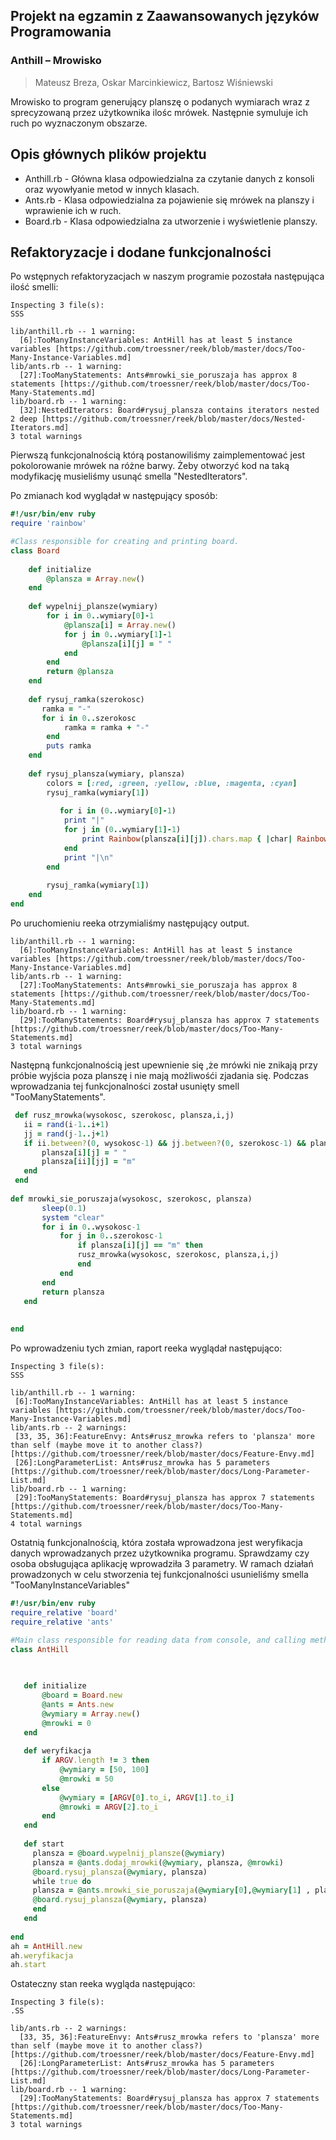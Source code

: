 
## Projekt na egzamin z Zaawansowanych języków Programowania
### Anthill – Mrowisko
> Mateusz Breza, Oskar Marcinkiewicz, Bartosz Wiśniewski

Mrowisko to program generujący planszę o podanych wymiarach wraz z sprecyzowaną przez użytkownika ilośc mrówek. Następnie symuluje ich ruch po wyznaczonym obszarze.


## Opis głównych plików projektu

- Anthill.rb - Główna klasa odpowiedzialna za czytanie danych z konsoli oraz wyowłyanie metod w innych klasach.
- Ants.rb - Klasa odpowiedzialna za pojawienie się mrówek na planszy i wprawienie ich w ruch.
- Board.rb - Klasa odpowiedzialna za utworzenie i wyświetlenie  planszy.

## Refaktoryzacje i dodane funkcjonalności

Po wstępnych refaktoryzacjach w naszym programie pozostała następująca ilość smelli:
```
Inspecting 3 file(s):
SSS

lib/anthill.rb -- 1 warning:
  [6]:TooManyInstanceVariables: AntHill has at least 5 instance variables [https://github.com/troessner/reek/blob/master/docs/Too-Many-Instance-Variables.md]
lib/ants.rb -- 1 warning:
  [27]:TooManyStatements: Ants#mrowki_sie_poruszaja has approx 8 statements [https://github.com/troessner/reek/blob/master/docs/Too-Many-Statements.md]
lib/board.rb -- 1 warning:
  [32]:NestedIterators: Board#rysuj_plansza contains iterators nested 2 deep [https://github.com/troessner/reek/blob/master/docs/Nested-Iterators.md]
3 total warnings
```
Pierwszą funkcjonalnością którą postanowiliśmy zaimplementować jest pokolorowanie mrówek na różne barwy. Żeby otworzyć kod na taką modyfikację musieliśmy usunąć smella "NestedIterators".

Po zmianach kod wyglądał w następujący sposób:
```ruby
#!/usr/bin/env ruby
require 'rainbow'

#Class responsible for creating and printing board.
class Board
   
    def initialize
        @plansza = Array.new()
    end
   
    def wypelnij_plansze(wymiary) 
        for i in 0..wymiary[0]-1
            @plansza[i] = Array.new()
            for j in 0..wymiary[1]-1
                @plansza[i][j] = " "
            end
        end
        return @plansza
    end
   
    def rysuj_ramka(szerokosc)
       ramka = "-" 
       for i in 0..szerokosc
            ramka = ramka + "-"
        end
        puts ramka
    end
   
    def rysuj_plansza(wymiary, plansza)      
        colors = [:red, :green, :yellow, :blue, :magenta, :cyan]
        rysuj_ramka(wymiary[1])
       
           for i in (0..wymiary[0]-1)
            print "|"
            for j in (0..wymiary[1]-1)
                print Rainbow(plansza[i][j]).chars.map { |char| Rainbow(char).color(colors.sample) }.join
            end
            print "|\n"
        end
       
        rysuj_ramka(wymiary[1])
    end
end
```
Po uruchomieniu reeka otrzymialiśmy następujący output.
```
lib/anthill.rb -- 1 warning:
  [6]:TooManyInstanceVariables: AntHill has at least 5 instance variables [https://github.com/troessner/reek/blob/master/docs/Too-Many-Instance-Variables.md]
lib/ants.rb -- 1 warning:
  [27]:TooManyStatements: Ants#mrowki_sie_poruszaja has approx 8 statements [https://github.com/troessner/reek/blob/master/docs/Too-Many-Statements.md]
lib/board.rb -- 1 warning:
  [29]:TooManyStatements: Board#rysuj_plansza has approx 7 statements [https://github.com/troessner/reek/blob/master/docs/Too-Many-Statements.md]
3 total warnings
```
Następną funkcjonalnością jest upewnienie się ,że mrówki nie znikają przy próbie wyjścia poza planszę i nie mają możliwośći zjadania się. Podczas wprowadzania tej funkcjonalności został usunięty smell "TooManyStatements".

 ```ruby
  def rusz_mrowka(wysokosc, szerokosc, plansza,i,j)
	ii = rand(i-1..i+1)
	jj = rand(j-1..j+1)                       
	if ii.between?(0, wysokosc-1) && jj.between?(0, szerokosc-1) && plansza[ii][jj] != "m"              
		plansza[i][j] = " "
		plansza[ii][jj] = "m"                        
	end   
  end
	  
 def mrowki_sie_poruszaja(wysokosc, szerokosc, plansza)
        sleep(0.1)
        system "clear"
        for i in 0..wysokosc-1
            for j in 0..szerokosc-1
                if plansza[i][j] == "m" then
                rusz_mrowka(wysokosc, szerokosc, plansza,i,j)
                end
            end
        end            
        return plansza
    end
                
   
end
 ```
 Po wprowadzeniu tych zmian, raport reeka wyglądał następująco:
 ```
 Inspecting 3 file(s):
SSS

lib/anthill.rb -- 1 warning:
  [6]:TooManyInstanceVariables: AntHill has at least 5 instance variables [https://github.com/troessner/reek/blob/master/docs/Too-Many-Instance-Variables.md]
lib/ants.rb -- 2 warnings:
  [33, 35, 36]:FeatureEnvy: Ants#rusz_mrowka refers to 'plansza' more than self (maybe move it to another class?) [https://github.com/troessner/reek/blob/master/docs/Feature-Envy.md]
  [26]:LongParameterList: Ants#rusz_mrowka has 5 parameters [https://github.com/troessner/reek/blob/master/docs/Long-Parameter-List.md]
lib/board.rb -- 1 warning:
  [29]:TooManyStatements: Board#rysuj_plansza has approx 7 statements [https://github.com/troessner/reek/blob/master/docs/Too-Many-Statements.md]
4 total warnings
```
 Ostatnią funkcjonalnością, która została wprowadzona jest weryfikacja danych wprowadzanych przez użytkownika programu. Sprawdzamy czy osoba obsługująca aplikację wprowadziła 3 parametry. W ramach działań prowadzonych w celu stworzenia tej funkcjonalności usunieliśmy smella "TooManyInstanceVariables"
 ```ruby
 #!/usr/bin/env ruby
require_relative 'board'
require_relative 'ants'

#Main class responsible for reading data from console, and calling methods contained in another classes.
class AntHill

    
    
	def initialize 
        @board = Board.new
        @ants = Ants.new
        @wymiary = Array.new()
        @mrowki = 0
	end	
    
    def weryfikacja    
        if ARGV.length != 3 then
            @wymiary = [50, 100]
            @mrowki = 50
        else
            @wymiary = [ARGV[0].to_i, ARGV[1].to_i]
            @mrowki = ARGV[2].to_i
        end  
    end
    
    def start
      plansza = @board.wypelnij_plansze(@wymiary)
      plansza = @ants.dodaj_mrowki(@wymiary, plansza, @mrowki)
      @board.rysuj_plansza(@wymiary, plansza) 
      while true do    
      plansza = @ants.mrowki_sie_poruszaja(@wymiary[0],@wymiary[1] , plansza)    
      @board.rysuj_plansza(@wymiary, plansza)  
      end    
    end
    
end
ah = AntHill.new
ah.weryfikacja
ah.start
```
Ostateczny stan reeka wygląda następująco:
```
Inspecting 3 file(s):
.SS

lib/ants.rb -- 2 warnings:
  [33, 35, 36]:FeatureEnvy: Ants#rusz_mrowka refers to 'plansza' more than self (maybe move it to another class?) [https://github.com/troessner/reek/blob/master/docs/Feature-Envy.md]
  [26]:LongParameterList: Ants#rusz_mrowka has 5 parameters [https://github.com/troessner/reek/blob/master/docs/Long-Parameter-List.md]
lib/board.rb -- 1 warning:
  [29]:TooManyStatements: Board#rysuj_plansza has approx 7 statements [https://github.com/troessner/reek/blob/master/docs/Too-Many-Statements.md]
3 total warnings

```
